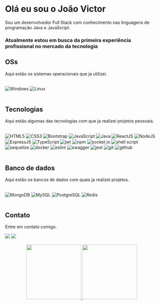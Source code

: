 <!---
joaov1ct0r/joaov1ct0r is a ✨ special ✨ repository because its `README.md` (this file) appears on your GitHub profile.
You can click the Preview link to take a look at your changes.
--->

# Olá eu sou o João Victor

Sou um desenvolvedor Full Stack com conhecimento nas linguagens de programação Java e JavaScript.

### Atualmente estou em busca da primeira experiência profissional no mercado da tecnologia

## OSs

Aqui estão os sistemas operacionais que ja utilizei.

<div style="display: inline_block"><br />
   <img align="center" alt="Windows" src="https://img.shields.io/badge/Windows-0078D6?style=for-the-badge&logo=windows&logoColor=white" />
   <img align="center" alt="Linux" src="https://img.shields.io/badge/Ubuntu-E95420?style=for-the-badge&logo=ubuntu&logoColor=white" /> 
</div>

<br />

## Tecnologias

Aqui estão algumas das tecnologias com que ja realizei projetos pessoais.

<div style="display: inline_block"><br />   
   <img align="center" alt="HTML5" src="https://img.shields.io/badge/HTML5-E34F26?style=for-the-badge&logo=html5&logoColor=white" />
   <img align="center" alt="CSS3" src="https://img.shields.io/badge/CSS3-1572B6?style=for-the-badge&logo=css3&logoColor=white" />
   <img align="center" alt="Bootstrap" src="https://img.shields.io/badge/Bootstrap-563D7C?style=for-the-badge&logo=bootstrap&logoColor=white" />
   <img align="center" alt="JavaScript" src="https://img.shields.io/badge/JavaScript-F7DF1E?style=for-the-badge&logo=javascript&logoColor=black" />
   <img align="center" alt="Java" src="https://img.shields.io/badge/Java-ED8B00?style=for-the-badge&logo=openjdk&logoColor=white" />
   <img align="center" alt="ReactJS" src="https://img.shields.io/badge/React-20232A?style=for-the-badge&logo=react&logoColor=61DAFB" />
   <img align="center" alt="NodeJS" src="https://img.shields.io/badge/Node.js-43853D?style=for-the-badge&logo=node.js&logoColor=white" />
   <img align="center" alt="ExpressJS" src="https://img.shields.io/badge/Express.js-404D59?style=for-the-badge">
   <img align="center" alt="TypeScript" src="https://img.shields.io/badge/TypeScript-007ACC?style=for-the-badge&logo=typescript&logoColor=white" />
   <img align="center" alt="jwt" src="https://img.shields.io/badge/JWT-black?style=for-the-badge&logo=JSON%20web%20tokens" />
   <img align="center" alt="npm" src="https://img.shields.io/badge/NPM-%23000000.svg?style=for-the-badge&logo=npm&logoColor=white" />
   <img align="center" alt="socket.io" src="https://img.shields.io/badge/Socket.io-black?style=for-the-badge&logo=socket.io&badgeColor=010101" />
   <img align="center" alt="shell script" src="https://img.shields.io/badge/shell_script-%23121011.svg?style=for-the-badge&logo=gnu-bash&logoColor=white" />
   <img align="center" alt="sequelize" src="https://img.shields.io/badge/Sequelize-52B0E7?style=for-the-badge&logo=Sequelize&logoColor=white" />
   <img align="center" alt="docker" src="https://img.shields.io/badge/docker-%230db7ed.svg?style=for-the-badge&logo=docker&logoColor=white" />
   <img align="center" alt="eslint" src="https://img.shields.io/badge/ESLint-4B3263?style=for-the-badge&logo=eslint&logoColor=white" />
   <img align="center" alt="swagger" src="https://img.shields.io/badge/-Swagger-%23Clojure?style=for-the-badge&logo=swagger&logoColor=white" />
   <img align="center" alt="jest" src="https://img.shields.io/badge/-jest-%23C21325?style=for-the-badge&logo=jest&logoColor=white" />
   <img align="center" alt="git" src="https://img.shields.io/badge/git-%23F05033.svg?style=for-the-badge&logo=git&logoColor=white" />
   <img align="center" alt="github" src="https://img.shields.io/badge/github-%23121011.svg?style=for-the-badge&logo=github&logoColor=white" />
  </div>
  
  <br />
  
  ## Banco de dados
  
  Aqui estão os bancos de dados com quais ja realizei projetos.
  
  <div style="display: inline_block"><br />
     <img align="center" alt="MongoDB" src="https://img.shields.io/badge/MongoDB-4EA94B?style=for-the-badge&logo=mongodb&logoColor=white" />
     <img align="center" alt="MySQL" src="https://img.shields.io/badge/MySQL-00000F?style=for-the-badge&logo=mysql&logoColor=white" />
     <img align="center" alt="PostgreSQL" src="https://img.shields.io/badge/PostgreSQL-316192?style=for-the-badge&logo=postgresql&logoColor=white" />
     <img align="center" alt="Redis" src="https://img.shields.io/badge/redis-%23DD0031.svg?style=for-the-badge&logo=redis&logoColor=white" />
   </div>
   
   <br />
   
   ## Contato
   
   Entre em contato comigo.
   
 <div>
    <a href="https://www.linkedin.com/in/joaov1ct0r" target="_blank"><img src="https://img.shields.io/badge/LinkedIn-0077B5?style=for-the-badge&logo=linkedin&logoColor=white" /></a>
    <a href="https://twitter.com/jvksp1" target="_blank"><img src="https://img.shields.io/badge/Twitter-1DA1F2?style=for-the-badge&logo=twitter&logoColor=white" /></a>
</div>

<br/>

<div align='center'>
    <a href='https://www.github.com/joaov1ct0r' />
    <img height="180em" src="https://github-readme-stats.vercel.app/api?username=joaov1ct0r&show_icons=true&theme=dracula&include_all_commits=true&count_private=true" />
  <img height="180em" src="https://github-readme-stats.vercel.app/api/top-langs/?username=joaov1ct0r&layout=compact&langs_count=7&theme=dracula" />
</div>
